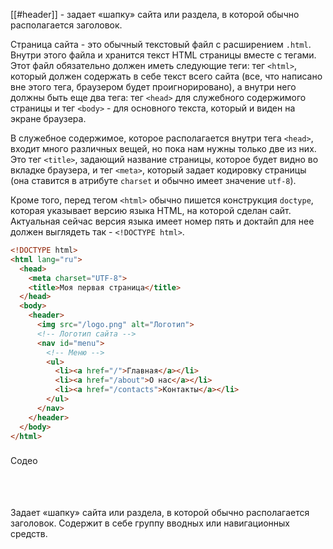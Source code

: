 [[#header]] - задает «шапку» сайта или раздела, в которой обычно располагается заголовок.

Страница сайта - это обычный текстовый файл с расширением `.html`. Внутри этого файла и хранится текст HTML страницы вместе с тегами. Этот файл обязательно должен иметь следующие теги: тег `<html>`, который должен содержать в себе текст всего сайта (все, что написано вне этого тега, браузером будет проигнорировано), а внутри него должны быть еще два тега: тег `<head>` для служебного содержимого страницы и тег `<body>` - для основного текста, который и виден на экране браузера.

В служебное содержимое, которое располагается внутри тега `<head>`, входит много различных вещей, но пока нам нужны только две из них. Это тег `<title>`, задающий название страницы, которое будет видно во вкладке браузера, и тег `<meta>`, который задает кодировку страницы (она ставится в атрибуте `charset` и обычно имеет значение `utf-8`).

Кроме того, перед тегом `<html>` обычно пишется конструкция `doctype`, которая указывает версию языка HTML, на которой сделан сайт. Актуальная сейчас версия языка имеет номер пять и доктайп для нее должен выглядеть так - `<!DOCTYPE html>`.

``` HTML
<!DOCTYPE html>
<html lang="ru">
  <head>
    <meta charset="UTF-8">
    <title>Моя первая страница</title>
  </head>
  <body>
    <header>
      <img src="/logo.png" alt="Логотип">
      <!-- Логотип сайта -->
      <nav id="menu">
        <!-- Меню -->
        <ul>
          <li><a href="/">Главная</a></li>
          <li><a href="/about">О нас</a></li>
          <li><a href="/contacts">Контакты</a></li>
        </ul>
      </nav>
    </header>
  </body>
</html>
```

### <html>
Содео
### <header> 
Задает «шапку» сайта или раздела, в которой обычно располагается заголовок.
Содержит в себе группу вводных или навигационных средств.